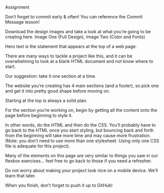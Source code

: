 Assignment

Don’t forget to commit early & often! You can reference the Commit Message lesson!

Download the design images and take a look at what you’re going to be creating here. Image One (Full Design), Image Two (Color and Fonts)

Hero text is the statement that appears at the top of a web page.

There are many ways to tackle a project like this, and it can be overwhelming to look at a blank HTML document and not know where to start. 

Our suggestion: take it one section at a time. 

The website you’re creating has 4 main sections (and a footer), so pick one and get it into pretty good shape before moving on. 

Starting at the top is always a solid plan.

For the section you’re working on, begin by getting all the content onto the page before beginning to style it. 

In other words, do the HTML and then do the CSS. 
You’ll probably have to go back to the HTML once you start styling, but bouncing back and forth from the beginning will take more time and may cause more frustration. (Note: you don’t need to use more than one stylesheet. Using only one CSS file is adequate for this project).

Many of the elements on this page are very similar to things you saw in our flexbox exercises… feel free to go back to those if you need a refresher.

Do not worry about making your project look nice on a mobile device. We’ll learn that later.

When you finish, don’t forget to push it up to GitHub!
